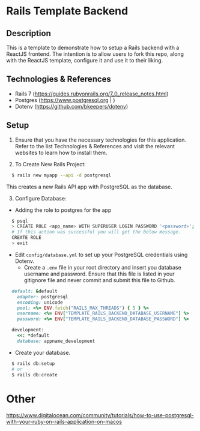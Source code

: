 # Rails Template Backend

## Description

This is a template to demonstrate how to setup a Rails backend with a ReactJS frontend. The intention is to allow users to fork this repo, along with the ReactJS template, configure it and use it to their liking.

## Technologies & References

* Rails 7 (https://guides.rubyonrails.org/7_0_release_notes.html)
* Postgres (https://www.postgresql.org | )
* Dotenv (https://github.com/bkeepers/dotenv)

## Setup

1. Ensure that you have the necessary technologies for this application. Refer to the list Technologies & References and visit the relevant websites to learn how to install them.

2. To Create New Rails Project:

  ```bash
    $ rails new myapp --api -d postgresql
  ```
This creates a new Rails API app with PostgreSQL as the database.

3. Configure Database:

  * Adding the role to postgres for the app
  ```bash
    $ psql
    > CREATE ROLE <app_name> WITH SUPERUSER LOGIN PASSWORD '<password>';
    # If this action was successful you will get the below message.
    CREATE ROLE
    > exit
  ```
  * Edit `config/database.yml` to set up your PostgreSQL credentials using Dotenv.
    - Create a `.env` file in your root directory and insert you database username and password. Ensure that this file is listed in your gitignore file and never commit and submit this file to Github.
  ```ruby
    default: &default
      adapter: postgresql
      encoding: unicode
      pool: <%= ENV.fetch("RAILS_MAX_THREADS") { 5 } %>
      username: <%= ENV["TEMPLATE_RAILS_BACKEND_DATABASE_USERNAME"] %>
      password: <%= ENV["TEMPLATE_RAILS_BACKEND_DATABASE_PASSWORD"] %>

    development:
      <<: *default
      database: appname_development
  ```
  * Create your database.
  ```bash
    $ rails db:setup
    # or
    $ rails db:create
  ```

# Other

https://www.digitalocean.com/community/tutorials/how-to-use-postgresql-with-your-ruby-on-rails-application-on-macos
